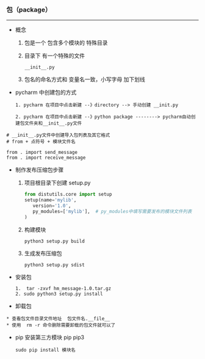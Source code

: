 ### 包（package）

----

* 概念

  1. 包是一个 包含多个模块的 特殊目录

  2. 目录下 有一个特殊的文件 

     ```
     __init__.py
     ```

  3. 包名的命名方式和 变量名一致，小写字母 加下划线

* pycharm 中创建包的方式

  ```
  1. pycharm 在项目中点击新建 --》directory --> 手动创建 __init.py
  
  2. pycharm 在项目中点击新建 --》python package --------> pycharm自动创建包文件夹和__init__.py文件
  ```


```
# __init__.py文件中创建导入包列表及其它格式
# from + 点符号 + 模块文件名

from . import send_message
from . import receive_message
```

* 制作发布压缩包步骤

  1. 项目根目录下创建 setup.py

     ```python
     from distutils.core import setup
     setup(name='mylib',
     	version='1.0',
     	py_modules=['mylib'],  # py_modules中填写需要发布的模块文件列表
     )	
     ```

  2. 构建模块

     ```
     python3 setup.py build
     ```

  3. 生成发布压缩包

     ```
     python3 setup.py sdist
     ```



* 安装包

  ```
  1.  tar -zxvf hm_message-1.0.tar.gz
  2. sudo python3 setup.py install
  ```

* 卸载包

```
* 查看包文件目录文件地址  包文件名.__file__
* 使用  rm -r 命令删除需要卸载的包文件就可以了
```



* pip 安装第三方模块 pip pip3

  ```
  sudo pip install 模块名
  ```
